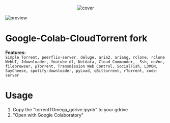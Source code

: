 <p align="center"><img src="https://raw.githubusercontent.com/smvueno/Google-Colab-CloudTorrent/master/src/cover.png" alt="cover"></p>

![preview](https://raw.githubusercontent.com/smvueno/Google-Colab-CloudTorrent/master/src/preview.gif)

# Google-Colab-CloudTorrent fork

<b>Features:</b><br>
`Simple Torrent, peerflix-server, deluge, aria2, ariang, rclone, rclone WebUI, Jdownloader, Youtube-dl, Netdata, Cloud Commander, 
Ssh, noVnc, filebrowser, µTorrent, Transmission Web Control, SocialFish, L3MON, SayCheese, spotify-downloader, pyLoad, qBittorrent, rTorrent, code-server`


# Usage
1. Copy the "torrentTOmega_gdrive.ipynb" to your gdrive
2. "Open with Google Colaboratory"